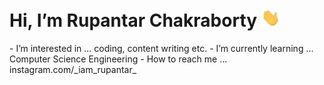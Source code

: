 <h1>Hi, I’m Rupantar Chakraborty <img src="https://raw.githubusercontent.com/ABSphreak/ABSphreak/master/gifs/Hi.gif" width="30px" style="max-width:100%;"></h1>
- I’m interested in ... coding, content writing etc.
- I’m currently learning ... Computer Science Engineering
- How to reach me ... instagram.com/_iam_rupantar_

<!---
Rupantar-68/Rupantar-68 is a ✨ special ✨ repository because its `README.md` (this file) appears on your GitHub profile.
You can click the Preview link to take a look at your changes.
--->


